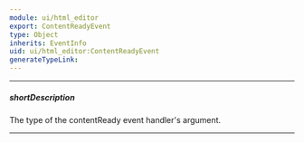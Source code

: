 ```yaml
---
module: ui/html_editor
export: ContentReadyEvent
type: Object
inherits: EventInfo
uid: ui/html_editor:ContentReadyEvent
generateTypeLink: 
---
```

---
##### shortDescription
The type of the contentReady event handler's argument.

---
<!-- Description goes here -->